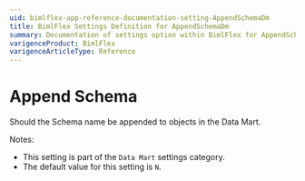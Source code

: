 ```yaml
---
uid: bimlflex-app-reference-documentation-setting-AppendSchemaDm
title: BimlFlex Settings Definition for AppendSchemaDm
summary: Documentation of settings option within BimlFlex for AppendSchemaDm
varigenceProduct: BimlFlex
varigenceArticleType: Reference
---
```


# Append Schema

Should the Schema name be appended to objects in the Data Mart.

Notes:
* This setting is part of the `Data Mart` settings category.
 * The default value for this setting is `N`.